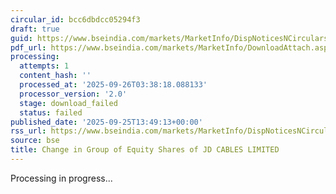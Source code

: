 ```yaml
---
circular_id: bcc6dbdcc05294f3
draft: true
guid: https://www.bseindia.com/markets/MarketInfo/DispNoticesNCirculars.aspx?Noticeid={82558593-2AC0-40AF-AB86-64637246079F}&noticeno=20250925-54&dt=09/25/2025&icount=54&totcount=65&flag=0
pdf_url: https://www.bseindia.com/markets/MarketInfo/DownloadAttach.aspx?id=20250925-54&attachedId=
processing:
  attempts: 1
  content_hash: ''
  processed_at: '2025-09-26T03:38:18.088133'
  processor_version: '2.0'
  stage: download_failed
  status: failed
published_date: '2025-09-25T13:49:13+00:00'
rss_url: https://www.bseindia.com/markets/MarketInfo/DispNoticesNCirculars.aspx?Noticeid={82558593-2AC0-40AF-AB86-64637246079F}&noticeno=20250925-54&dt=09/25/2025&icount=54&totcount=65&flag=0
source: bse
title: Change in Group of Equity Shares of JD CABLES LIMITED
---
```


Processing in progress...
